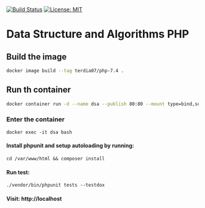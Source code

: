 [![Build Status](https://github.com/terdia/DataStructureAndAlgorithmsPHP/actions/workflows/ci.yml/badge.svg)](https://github.com/terdia/DataStructureAndAlgorithmsPHP/actions/workflows/ci.yml)
[![License: MIT](https://img.shields.io/badge/License-MIT-yellow.svg)](https://opensource.org/licenses/MIT)

# Data Structure and Algorithms PHP

## Build the image 

```bash 
docker image build --tag terdia07/php-7.4 .
```

## Run th container 

```bash 
docker container run -d --name dsa --publish 80:80 --mount type=bind,source="$(pwd)",target=/var/www/html terdia07/php-7.4
```

### Enter the container 
`docker exec -it dsa bash` 

#### Install phpunit and setup autoloading by running:
 `cd /var/www/html && composer install` 

#### Run test: 
`./vendor/bin/phpunit tests --testdox`

#### Visit: http://localhost



    
    
   
    



